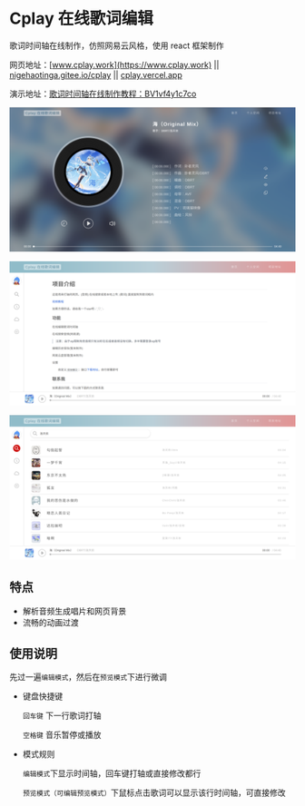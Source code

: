 # Cplay 在线歌词编辑

歌词时间轴在线制作，仿照网易云风格，使用 react 框架制作

网页地址：[www.cplay.work](https://www.cplay.work) || [nigehaotinga.gitee.io/cplay](https://nigehaotinga.gitee.io/cplay/) || [cplay.vercel.app](https://cplay.vercel.app/)

演示地址：[歌词时间轴在线制作教程：BV1vf4y1c7co](https://www.bilibili.com/video/BV1vf4y1c7co)

![网站样式](demo.png)

![网站样式1](demo1.png)

![网站样式2](demo2.png)

## 特点

- 解析音频生成唱片和网页背景
- 流畅的动画过渡

## 使用说明

先过一遍`编辑模式`，然后在`预览模式`下进行微调

- 键盘快捷键

  `回车键` 下一行歌词打轴

  `空格键` 音乐暂停或播放

- 模式规则

  `编辑模式`下显示时间轴，回车键打轴或直接修改都行

  `预览模式（可编辑预览模式）`下鼠标点击歌词可以显示该行时间轴，可直接修改
